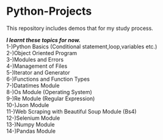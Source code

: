 # Python-Projects


This repository includes demos that for my study process. <br/>

***I learnt these topics for now.*** <br/>
1-)Python Basics (Conditional statement,loop,variables etc.)<br/>
2-)Object Oriented Program<br/>
3-)Modules and Errors<br/>
4-)Management of Files<br/>
5-)Iterator and Generator<br/>
6-)Functions and Function Types<br/>
7-)Datatimes Module<br/>
8-)Os Module (Operating System)<br/>
9-)Re Module (Regular Expression)<br/>
10-)Json Module<br/>
11-)Web Scraping with Beautiful Soup Module (Bs4)<br/>
12-)Selenium Module<br/>
13-)Numpy Module<br/>
14-)Pandas Module<br/>
